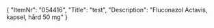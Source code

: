 {
  "ItemNr": "054416",
  "Title": "test",
  "Description": "Fluconazol Actavis, kapsel, hård 50 mg"
}